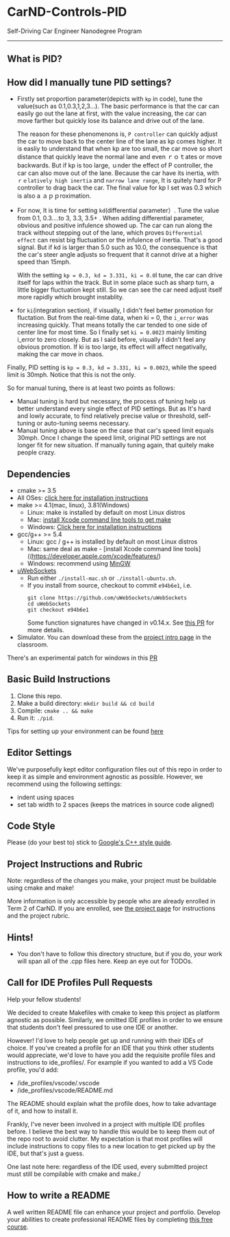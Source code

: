 # CarND-Controls-PID
Self-Driving Car Engineer Nanodegree Program

---
## What is PID?


## How did I manually tune PID settings?
* Firstly set proportion parameter(depicts with `kp` in code), tune the value(such as 0.1,0.3,1,2,3...). The basic performance is that the car can easily go out the lane at first, with the value increasing, the car can move farther but quickly lose its balance and drive out of the lane. 

    The reason for these phenomenons is, `P controller` can quickly adjust the car to move back to the center line of the lane as kp comes higher. It is easliy to understand that when kp are too small, the car move so short distance that quickly leave the normal lane and even ｒｏｔates or move backwards. But if kp is too large, ｕnder the effect of P controller, the car can also move out of the lane. Because the car have its inertia, with `ｒｅlatively high inertia` and `narrow lane range`, It is quitely hard for P controller to drag back the car. The final value for kp I set was 0.3 which is also a ａｐｐroximation.

* For now, It is time for setting `kd`(differential parameter）. Tune the value from 0.1, 0.3....to 3, 3.3, 3.5+ . When adding differential parameter, obvious and positive infulence showed up. The car can run along the track without stepping out of the lane, which proves `Differential effect` can resist big fluctuation or the infulence of inertia. That's a good signal. But if kd is larger than 5.0 such as 10.0, the consequence is that the car's steer angle adjusts so frequent that it cannot drive at a higher speed than 15mph.

    With the setting `kp = 0.3, kd = 3.331, ki = 0.0`I tune, the car can drive itself for laps within the track. But in some place such as sharp turn, a little bigger fluctuation kept still. So we can see the car need adjust itself more rapidly which brought instablity.
    
    
* for `ki`(integration section), if visually, I didn't feel better promotion for fluctation. But from the real-time data, when ki = 0, the `i_error` was increasing quickly. That means totally the car tended to one side of center line for most time. So I finally set `ki = 0.0023` mainly limiting i_error to zero closely. But as I said before, visually I didn't feel
any obvious promotion. If ki is too large, its effect will affect negativally, making the car move in chaos.

Finally, PID setting is `kp = 0.3, kd = 3.331, ki = 0.0023`, while the speed limit is 30mph. Notice that this is not the only.

So for manual tuning, there is at least two points as follows:
* Manual tuning is hard but necessary, the process of tuning help us better understand every single effect of PID settings.
But as It's hard and lowly accurate, to find relatively precise value or threshold, self-tuning or auto-tuning seems necessary.
* Manual tuning above is base on the case that car's speed limit equals 30mph. Once I change the speed limit, original PID settings are not longer fit for new situation. If manually tuning again, that quitely make people crazy. 



## Dependencies

* cmake >= 3.5
 * All OSes: [click here for installation instructions](https://cmake.org/install/)
* make >= 4.1(mac, linux), 3.81(Windows)
  * Linux: make is installed by default on most Linux distros
  * Mac: [install Xcode command line tools to get make](https://developer.apple.com/xcode/features/)
  * Windows: [Click here for installation instructions](http://gnuwin32.sourceforge.net/packages/make.htm)
* gcc/g++ >= 5.4
  * Linux: gcc / g++ is installed by default on most Linux distros
  * Mac: same deal as make - [install Xcode command line tools]((https://developer.apple.com/xcode/features/)
  * Windows: recommend using [MinGW](http://www.mingw.org/)
* [uWebSockets](https://github.com/uWebSockets/uWebSockets)
  * Run either `./install-mac.sh` or `./install-ubuntu.sh`.
  * If you install from source, checkout to commit `e94b6e1`, i.e.
    ```
    git clone https://github.com/uWebSockets/uWebSockets 
    cd uWebSockets
    git checkout e94b6e1
    ```
    Some function signatures have changed in v0.14.x. See [this PR](https://github.com/udacity/CarND-MPC-Project/pull/3) for more details.
* Simulator. You can download these from the [project intro page](https://github.com/udacity/self-driving-car-sim/releases) in the classroom.

There's an experimental patch for windows in this [PR](https://github.com/udacity/CarND-PID-Control-Project/pull/3)

## Basic Build Instructions

1. Clone this repo.
2. Make a build directory: `mkdir build && cd build`
3. Compile: `cmake .. && make`
4. Run it: `./pid`. 

Tips for setting up your environment can be found [here](https://classroom.udacity.com/nanodegrees/nd013/parts/40f38239-66b6-46ec-ae68-03afd8a601c8/modules/0949fca6-b379-42af-a919-ee50aa304e6a/lessons/f758c44c-5e40-4e01-93b5-1a82aa4e044f/concepts/23d376c7-0195-4276-bdf0-e02f1f3c665d)

## Editor Settings

We've purposefully kept editor configuration files out of this repo in order to
keep it as simple and environment agnostic as possible. However, we recommend
using the following settings:

* indent using spaces
* set tab width to 2 spaces (keeps the matrices in source code aligned)

## Code Style

Please (do your best to) stick to [Google's C++ style guide](https://google.github.io/styleguide/cppguide.html).

## Project Instructions and Rubric

Note: regardless of the changes you make, your project must be buildable using
cmake and make!

More information is only accessible by people who are already enrolled in Term 2
of CarND. If you are enrolled, see [the project page](https://classroom.udacity.com/nanodegrees/nd013/parts/40f38239-66b6-46ec-ae68-03afd8a601c8/modules/f1820894-8322-4bb3-81aa-b26b3c6dcbaf/lessons/e8235395-22dd-4b87-88e0-d108c5e5bbf4/concepts/6a4d8d42-6a04-4aa6-b284-1697c0fd6562)
for instructions and the project rubric.

## Hints!

* You don't have to follow this directory structure, but if you do, your work
  will span all of the .cpp files here. Keep an eye out for TODOs.

## Call for IDE Profiles Pull Requests

Help your fellow students!

We decided to create Makefiles with cmake to keep this project as platform
agnostic as possible. Similarly, we omitted IDE profiles in order to we ensure
that students don't feel pressured to use one IDE or another.

However! I'd love to help people get up and running with their IDEs of choice.
If you've created a profile for an IDE that you think other students would
appreciate, we'd love to have you add the requisite profile files and
instructions to ide_profiles/. For example if you wanted to add a VS Code
profile, you'd add:

* /ide_profiles/vscode/.vscode
* /ide_profiles/vscode/README.md

The README should explain what the profile does, how to take advantage of it,
and how to install it.

Frankly, I've never been involved in a project with multiple IDE profiles
before. I believe the best way to handle this would be to keep them out of the
repo root to avoid clutter. My expectation is that most profiles will include
instructions to copy files to a new location to get picked up by the IDE, but
that's just a guess.

One last note here: regardless of the IDE used, every submitted project must
still be compilable with cmake and make./

## How to write a README
A well written README file can enhance your project and portfolio.  Develop your abilities to create professional README files by completing [this free course](https://www.udacity.com/course/writing-readmes--ud777).

